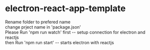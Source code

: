 # electron-react-app-template

Rename folder to prefered name<br>
change prject name in 'package.json'<br>
Please Run 'npm run watch' first -- setup connection for electron and reactjs<br>
then Run 'npm run start' -- starts electron with reactjs<br>

